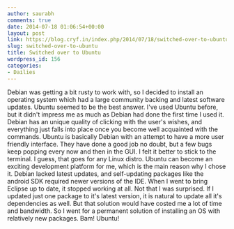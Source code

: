 ```yaml
---
author: saurabh
comments: true
date: 2014-07-18 01:06:54+00:00
layout: post
link: https://blog.cryf.in/index.php/2014/07/18/switched-over-to-ubuntu/
slug: switched-over-to-ubuntu
title: Switched over to Ubuntu
wordpress_id: 156
categories:
- Dailies
---
```


Debian was getting a bit rusty to work with, so I decided to install an operating system which had a large community backing and latest software updates. Ubuntu seemed to be the best answer. I've used Ubuntu before, but it didn't impress me as much as Debian had done the first time I used it. Debian has an unique quality of clicking with the user's wishes, and everything just falls into place once you become well acquainted with the commands. Ubuntu is basically Debian with an attempt to have a more user friendly interface. They have done a good job no doubt, but a few bugs keep popping every now and then in the GUI. I felt it better to stick to the terminal. I guess, that goes for any Linux distro. Ubuntu can become an exciting development platform for me, which is the main reason why I chose it. Debian lacked latest updates, and self-updating packages like the android SDK required newer versions of the IDE. When I went to bring Eclipse up to date, it stopped working at all. Not that I was surprised. If I updated just one package to it's latest version, it is natural to update all it's dependencies as well. But that solution would have costed me a lot of time and bandwidth. So I went for a permanent solution of installing an OS with relatively new packages. Bam! Ubuntu!
